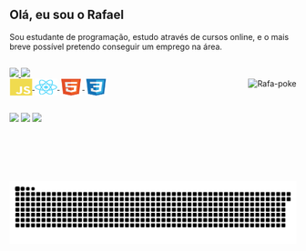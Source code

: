  ##  Olá, eu sou o Rafael

Sou estudante de programação, estudo através de cursos online, e o mais breve possível pretendo conseguir um emprego na área.

 ##          
<div>

   <a href="https://github.com/white-sx">
   <img height="160em" src="https://github-readme-stats.vercel.app/api?username=white-sx&show_icons=true&theme=highcontrast&include_all_commits=true&count_private=true"/>
   <img height="160em" src="https://github-readme-stats.vercel.app/api/top-langs/?username=white-sx&layout=compact&langs_count=7&theme=highcontrast"/>
   
</div>
<div style="display: inline_block">
  
  <img align="right" height="180" alt="Rafa-poke" src="https://i.giphy.com/media/7T8BMZR3qdCUig46Z6/giphy.webp">
  <img align="center" alt="Rafa-Js" height="30" width="40" src="https://raw.githubusercontent.com/devicons/devicon/master/icons/javascript/javascript-plain.svg">
  <img align="center" alt="Rafa-React" height="30" width="40" src="https://raw.githubusercontent.com/devicons/devicon/master/icons/react/react-original.svg">
  <img align="center" alt="Rafa-HTML" height="30" width="40" src="https://raw.githubusercontent.com/devicons/devicon/master/icons/html5/html5-original.svg">
  <img align="center" alt="Rafa-CSS" height="30" width="40" src="https://raw.githubusercontent.com/devicons/devicon/master/icons/css3/css3-original.svg"><br>
  

</div> 

  ##

<div> 

  <a href="https://www.instagram.com/rafael_santos_ii/" target="_blank"><img src="https://img.shields.io/badge/-Instagram-%23E4405F?style=for-the-badge&logo=instagram&logoColor=white" target="_blank"></a> 
  <a href="https://www.linkedin.com/in/rafael-santos-17834a20b" target="_blank"><img src="https://img.shields.io/badge/-LinkedIn-%230077B5?style=for-the-badge&logo=linkedin&logoColor=white" target="_blank"></a> 
  <a href = "mailto:faelsant10@gmail.com"><img src="https://img.shields.io/badge/-Gmail-%23333?style=for-the-badge&logo=gmail&logoColor=white" target="_blank"></a>

  
  
  ![Snake animation](https://github.com/white-sx/white-sx/blob/output/github-contribution-grid-snake.svg)
 
 

</div>

